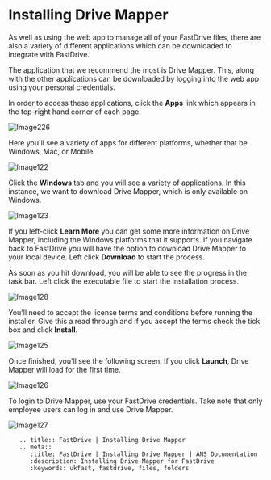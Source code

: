 # Installing Drive Mapper

As well as using the web app to manage all of your FastDrive files, there are also a variety of different applications which can be downloaded to integrate with FastDrive.

The application that we recommend the most is Drive Mapper. This, along with the other applications can be downloaded by logging into the web app using your personal credentials.

In order to access these applications, click the __Apps__ link which appears in the top-right hand corner of each page.

![Image226](files/Image226.png)

Here you'll see a variety of apps for different platforms, whether that be Windows, Mac, or Mobile.

![Image122](files/Image122.png)

Click the __Windows__ tab and you will see a variety of applications. In this instance, we want to download Drive Mapper, which is only available on Windows.

![Image123](files/Image123.png)

If you left-click __Learn More__ you can get some more information on Drive Mapper, including the Windows platforms that it supports. If you navigate back to FastDrive you will have the option to download Drive Mapper to your local device. Left click __Download__ to start the process.

As soon as you hit download, you will be able to see the progress in the task bar. Left click the executable file to start the installation process.

![Image128](files/Image128.png)

You'll need to accept the license terms and conditions before running the installer. Give this a read through and if you accept the terms check the tick box and click __Install__.

![Image125](files/Image125.png)

Once finished, you'll see the following screen. If you click __Launch__, Drive Mapper will load for the first time.

![Image126](files/Image126.png)

To login to Drive Mapper, use your FastDrive credentials. Take note that only employee users can log in and use Drive Mapper.

![Image127](files/Image127.png)


```eval_rst
   .. title:: FastDrive | Installing Drive Mapper
   .. meta::
      :title: FastDrive | Installing Drive Mapper | ANS Documentation
      :description: Installing Drive Mapper for FastDrive
      :keywords: ukfast, fastdrive, files, folders
```
